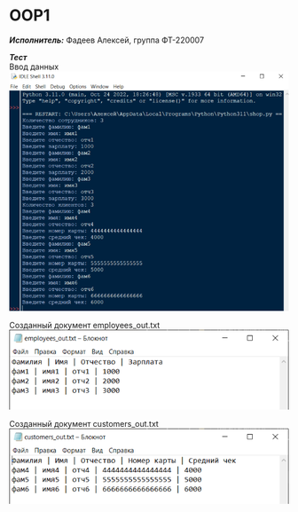 # OOP1    
***Исполнитель:*** Фадеев Алексей, группа ФТ-220007    
    
***Тест***    
Ввод данных    
![input_data](input_data.png)    
    
Созданный документ employees_out.txt    
![employees_out.txt](employees_out.png)    
    
Созданный документ customers_out.txt    
![customers_out.txt](customers_out.png)

